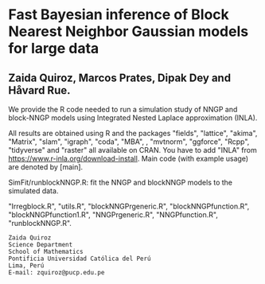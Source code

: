# Fast Bayesian inference of Block Nearest Neighbor Gaussian models for large data

## Zaida Quiroz, Marcos Prates, Dipak Dey and Håvard Rue.

We provide the R code needed to run a simulation study of NNGP and block-NNGP models using Integrated Nested Laplace approximation (INLA). 

All results are obtained using R and the packages "fields", "lattice", "akima", "Matrix", "slam", "igraph", "coda", "MBA", , "mvtnorm", "ggforce", "Rcpp", "tidyverse" and "raster" all available on CRAN. You have to add "INLA"  from https://www.r-inla.org/download-install.  Main code (with example usage) are denoted by [main]. 


SimFit/runblockNNGP.R: fit the NNGP and blockNNGP models to the simulated data. 

"Irregblock.R", "utils.R",
"blockNNGPrgeneric.R", "blockNNGPfunction.R",  "blockNNGPfunction1.R", "NNGPrgeneric.R",
"NNGPfunction.R", "runblockNNGP.R".

```
Zaida Quiroz
Science Department
School of Mathematics
Pontificia Universidad Católica del Perú
Lima, Perú
E-mail: zquiroz@pucp.edu.pe
```
